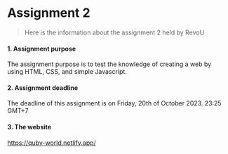 # Assignment 2

> Here is the information about the assignment 2 held by RevoU



#### 1. Assignment purpose
The assignment purpose is to test the knowledge of creating a web by using HTML, CSS, and simple Javascript.



#### 2. Assignment deadline

The deadline of this assignment is on Friday, 20th of October 2023. 23:25 GMT+7

#### 3. The website

https://quby-world.netlify.app/